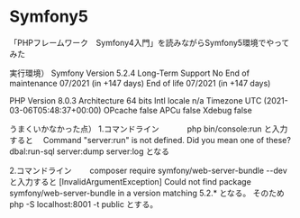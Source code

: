 # Symfony5
「PHPフレームワーク　Symfony4入門」を読みながらSymfony5環境でやってみた

実行環境）
  Symfony
  Version              5.2.4
  Long-Term Support    No
  End of maintenance   07/2021 (in +147 days)
  End of life          07/2021 (in +147 days)

  PHP
  Version              8.0.3
  Architecture         64 bits
  Intl locale          n/a
  Timezone             UTC (2021-03-06T05:48:37+00:00)
  OPcache              false
  APCu                 false
  Xdebug               false

うまくいかなかった点）
1.コマンドライン
　　　 php bin/console:run
 と入力すると
　Command "server:run" is not defined.
  Did you mean one of these?
      dbal:run-sql
      server:dump
      server:log
  となる

2.コマンドライン
　　composer require symfony/web-server-bundle --dev
  と入力すると
   [InvalidArgumentException]
  Could not find package symfony/web-server-bundle in a version matching 5.2.*
  となる。
  そのため
  php -S localhost:8001 -t public
  とする。
  
  



